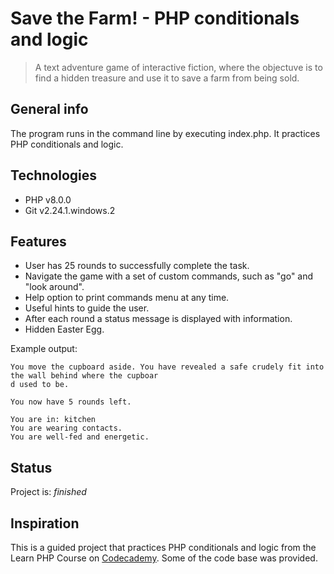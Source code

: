 # Save the Farm! - PHP conditionals and logic
> A text adventure game of interactive fiction, where the objectuve is to find a hidden treasure and use it to save a farm from being sold.

## General info
The program runs in the command line by executing index.php.
It practices PHP conditionals and logic. 


## Technologies
* PHP v8.0.0
* Git v2.24.1.windows.2


## Features
* User has 25 rounds to successfully complete the task.
* Navigate the game with a set of custom commands, such as "go" and "look around".
* Help option to print commands menu at any time.
* Useful hints to guide the user.
* After each round a status message is displayed with information.
* Hidden Easter Egg.


Example output:
```
You move the cupboard aside. You have revealed a safe crudely fit into the wall behind where the cupboar
d used to be.

You now have 5 rounds left.

You are in: kitchen
You are wearing contacts.
You are well-fed and energetic.
```


## Status
Project is: _finished_

## Inspiration
This is a guided project that practices PHP conditionals and logic from the Learn PHP Course on [Codecademy](https://www.codecademy.com/learn).
Some of the code base was provided.